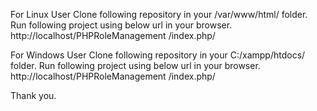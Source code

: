 For Linux User
Clone following repository in your /var/www/html/ folder. Run following project using below url in your browser. http://localhost/PHPRoleManagement
/index.php/

For Windows User
Clone following repository in your C:/xampp/htdocs/ folder. Run following project using below url in your browser. http://localhost/PHPRoleManagement
/index.php/

Thank you.
